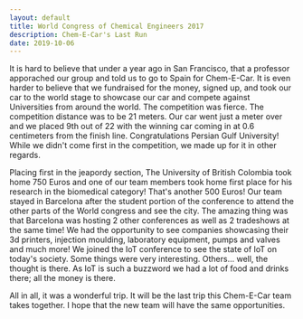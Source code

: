 ```yaml
---
layout: default
title: World Congress of Chemical Engineers 2017
description: Chem-E-Car's Last Run
date: 2019-10-06
---
```


It is hard to believe that under a year ago in San Francisco, that a professor apporached our group and told us to go to Spain for Chem-E-Car. It is even harder to believe that we fundraised for the money, signed up, and took our car to the world stage to showcase our car and compete against Universities from around the world. The competition was fierce. The competition distance was to be 21 meters. Our car went just a meter over and we placed 9th out of 22 with the winning car coming in at 0.6 centimeters from the finish line. Congratulations Persian Gulf University! While we didn't come first in the competition, we made up for it in other regards. 

Placing first in the jeapordy section, The University of British Colombia took home 750 Euros and one of our team members took home first place for his research in the biomedical category! That's another 500 Euros! Our team stayed in Barcelona after the student portion of the conference to attend the other parts of the World congress and see the city. The amazing thing was that Barcelona was hosting 2 other conferences as well as 2 tradeshows at the same time! We had the opportunity to see companies showcasing their 3d printers, injection moulding, laboratory equipment, pumps and valves and much more! We joined the IoT conference to see the state of IoT on today's society. Some things were very interesting. Others... well, the thought is there. As IoT is such a buzzword we had a lot of food and drinks there; all the money is there.


All in all, it was a wonderful trip. It will be the last trip this Chem-E-Car team takes together. I hope that the new team will have the same opportunities. 

